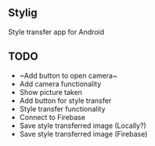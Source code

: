## Stylig
Style transfer app for Android

## TODO
- ~Add button to open camera~
- Add camera functionality
- Show picture taken
- Add button for style transfer
- Style transfer functionality
- Connect to Firebase
- Save style transferred image (Locally?)
- Save style transferred image (Firebase)
